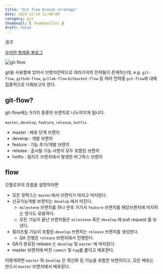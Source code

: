 ```yaml
---
title: "Git flow branch strategy"
date: 2019-12-24 12:00:00
category: git
thumbnail: { thumbnailSrc }
draft: false
---
```


*참조* 

[우아한 형제들 블로그](http://woowabros.github.io/experience/2017/10/30/baemin-mobile-git-branch-strategy.html)  

![git-flow](https://user-images.githubusercontent.com/58495926/71458155-c9ce7900-27e4-11ea-9c89-da561042e42b.gif)

git을 사용함에 있어서 브랜치전략으로 여러가지의 전략들이 존재하는데,
e.g. `git-flow`, `github-flow`, `gitlab-flow` `bitbucket-flow` 등 여러 전략중 `git-flow`에 대해
집중적으로 다뤄보고자 한다. 

## git-flow?

git-flow에는 5가지 종류의 브랜치로 나누어지게 됩니다.

`master`, `develop`, `feature`, `release`, `hotfix`

- master : 배포 단계 브랜치
- develop : 개발 브랜치
- feature : 기능 추가/개발 브랜치
- release : 출시될 기능 사항이 모두 포함된 브랜치
- hotfix : 릴리즈 브랜치에서 발생한 버그픽스 브랜치

## flow

깃플로우의 흐름을 설명하자면  
- 모든 핫픽스는 `master`에서 브랜치가 따지고 머지된다.  
- 신규기능개발 브랜치는 `develop` 에서 따진다.  
  - `milestone` 브랜치를 하나 딴후 거기서 `feature` 브랜치를 해당브랜치에 머지하는 방식도 유용하다.
  - 모든 기능이 끝난 브랜치들은 `milestone` 혹은 `develop` 에 pull request 를 보낸다.
- 릴리즈될 기능이 포함된 `develop` 브랜치는 `release` 브랜치를 생성한다.
  - QA 진행은 `release` 브랜치에서 진행한다.  
- QA가 완료된 release 는 `develop` 및 `master` 에 머지된다.
- master 브랜치에 버전 `commit` 및 `tag`를 붙이고 배포한다.

이렇게하면 `master` 와 `develop` 은 최신화 된 기능을 포함한 브랜치이고,
모든 배포는 반드시 `master` 브랜치에서 배포된다.